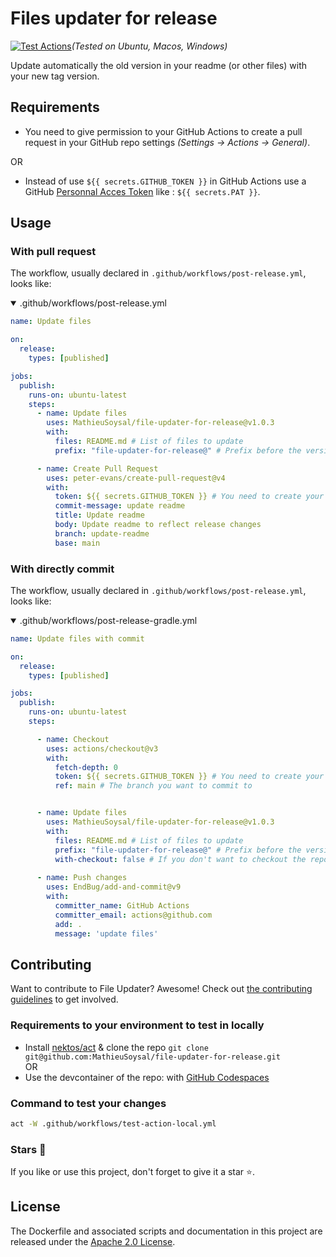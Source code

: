 # Files updater for release
[![Test Actions](https://github.com/MathieuSoysal/file-updater-for-release/actions/workflows/test-action-final.yml/badge.svg)](https://github.com/MathieuSoysal/file-updater-for-release/actions/workflows/test-action-final.yml)*(Tested on Ubuntu, Macos, Windows)*


Update automatically the old version in your readme (or other files) with your new tag version.

## Requirements
- You need to give permission to your GitHub Actions to create a pull request in your GitHub repo settings *(Settings -> Actions -> General)*.   

OR


- Instead of use `${{ secrets.GITHUB_TOKEN }}` in GitHub Actions use a GitHub [Personnal Acces Token](https://docs.github.com/en/authentication/keeping-your-account-and-data-secure/creating-a-personal-access-token#creating-a-fine-grained-personal-access-token) like : `${{ secrets.PAT }}`.

## Usage

### With pull request

The workflow, usually declared in `.github/workflows/post-release.yml`, looks like:

<details open>

<summary>.github/workflows/post-release.yml</summary>

```YAML
name: Update files

on:
  release:
    types: [published]

jobs:
  publish:
    runs-on: ubuntu-latest
    steps:
      - name: Update files
        uses: MathieuSoysal/file-updater-for-release@v1.0.3
        with:
          files: README.md # List of files to update
          prefix: "file-updater-for-release@" # Prefix before the version, default is: ""

      - name: Create Pull Request
        uses: peter-evans/create-pull-request@v4
        with:
          token: ${{ secrets.GITHUB_TOKEN }} # You need to create your own token with pull request rights
          commit-message: update readme
          title: Update readme
          body: Update readme to reflect release changes
          branch: update-readme
          base: main
```
</details>

### With directly commit

The workflow, usually declared in `.github/workflows/post-release.yml`, looks like:

<details open>
<summary>.github/workflows/post-release-gradle.yml</summary>



```YAML
name: Update files with commit

on:
  release:
    types: [published]

jobs:
  publish:
    runs-on: ubuntu-latest
    steps:

      - name: Checkout
        uses: actions/checkout@v3
        with:
          fetch-depth: 0
          token: ${{ secrets.GITHUB_TOKEN }} # You need to create your own token with commit rights
          ref: main # The branch you want to commit to


      - name: Update files
        uses: MathieuSoysal/file-updater-for-release@v1.0.3
        with:
          files: README.md # List of files to update
          prefix: "file-updater-for-release@" # Prefix before the version, default is: ""
          with-checkout: false # If you don't want to checkout the repo, default is: true
      
      - name: Push changes
        uses: EndBug/add-and-commit@v9
        with:
          committer_name: GitHub Actions
          committer_email: actions@github.com
          add: .
          message: 'update files'
```
</details>

## Contributing

Want to contribute to File Updater? Awesome! Check out [the contributing guidelines](CONTRIBUTING.md) to get involved.

### Requirements to your environment to test in locally

- Install [nektos/act](https://github.com/nektos/act) & clone the repo `git clone git@github.com:MathieuSoysal/file-updater-for-release.git`  
OR
- Use the devcontainer of the repo: with [GitHub Codespaces](https://github.com/codespaces/new?hide_repo_select=true&ref=main&repo=600417768)

### Command to test your changes

```bash
act -W .github/workflows/test-action-local.yml
```

### Stars 🎇

If you like or use this project, don't forget to give it a star ⭐️.

## License
The Dockerfile and associated scripts and documentation in this project are released under the [Apache 2.0 License](https://github.com/MathieuSoysal/file-updater-for-release/blob/main/LICENSE).
